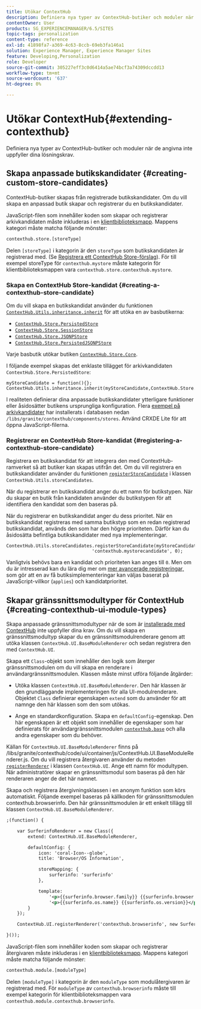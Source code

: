```yaml
---
title: Utökar ContextHub
description: Definiera nya typer av ContextHub-butiker och moduler när de angivna lagren inte uppfyller dina lösningskrav
contentOwner: User
products: SG_EXPERIENCEMANAGER/6.5/SITES
topic-tags: personalization
content-type: reference
exl-id: 41898fa7-a369-4c63-8ccb-69eb3fa146a1
solution: Experience Manager, Experience Manager Sites
feature: Developing,Personalization
role: Developer
source-git-commit: 305227eff3c0d6414a5ae74bcf3a74309dccdd13
workflow-type: tm+mt
source-wordcount: '637'
ht-degree: 0%

---
```


# Utökar ContextHub{#extending-contexthub}

Definiera nya typer av ContextHub-butiker och moduler när de angivna inte uppfyller dina lösningskrav.

## Skapa anpassade butikskandidater {#creating-custom-store-candidates}

ContextHub-butiker skapas från registrerade butikskandidater. Om du vill skapa en anpassad butik skapar och registrerar du en butikskandidater.

JavaScript-filen som innehåller koden som skapar och registrerar arkivkandidaten måste inkluderas i en [klientbiblioteksmapp](/help/sites-developing/clientlibs.md#creating-client-library-folders). Mappens kategori måste matcha följande mönster:

```xml
contexthub.store.[storeType]
```

Delen `[storeType]` i kategorin är den `storeType` som butikskandidaten är registrerad med. (Se [Registrera ett ContextHub Store-förslag](/help/sites-developing/ch-extend.md#registering-a-contexthub-store-candidate)). För till exempel storeType för `contexthub.mystore` måste kategorin för klientbiblioteksmappen vara `contexthub.store.contexthub.mystore`.

### Skapa en ContextHub Store-kandidat {#creating-a-contexthub-store-candidate}

Om du vill skapa en butikskandidat använder du funktionen [`ContextHub.Utils.inheritance.inherit`](/help/sites-developing/contexthub-api.md#inherit-child-parent) för att utöka en av basbutikerna:

* [`ContextHub.Store.PersistedStore`](/help/sites-developing/contexthub-api.md#contexthub-store-persistedstore)
* [`ContextHub.Store.SessionStore`](/help/sites-developing/contexthub-api.md#contexthub-store-sessionstore)
* [`ContextHub.Store.JSONPStore`](/help/sites-developing/contexthub-api.md#contexthub-store-jsonpstore)
* [`ContextHub.Store.PersistedJSONPStore`](/help/sites-developing/contexthub-api.md#contexthub-store-persistedjsonpstore)

Varje basbutik utökar butiken [`ContextHub.Store.Core`](/help/sites-developing/contexthub-api.md#contexthub-store-core).

I följande exempel skapas det enklaste tillägget för arkivkandidaten `ContextHub.Store.PersistedStore`:

```
myStoreCandidate = function(){};
ContextHub.Utils.inheritance.inherit(myStoreCandidate,ContextHub.Store.PersistedStore);
```

I realiteten definierar dina anpassade butikskandidater ytterligare funktioner eller åsidosätter butikens ursprungliga konfiguration. Flera [exempel på arkivkandidater](/help/sites-developing/ch-samplestores.md) har installerats i databasen nedan `/libs/granite/contexthub/components/stores`. Använd CRXDE Lite för att öppna JavaScript-filerna.

### Registrerar en ContextHub Store-kandidat {#registering-a-contexthub-store-candidate}

Registrera en butikskandidat för att integrera den med ContextHub-ramverket så att butiker kan skapas utifrån det. Om du vill registrera en butikskandidater använder du funktionen [`registerStoreCandidate`](/help/sites-developing/contexthub-api.md#registerstorecandidate-store-storetype-priority-applies) i klassen `ContextHub.Utils.storeCandidates`.

När du registrerar en butikskandidat anger du ett namn för butikstypen. När du skapar en butik från kandidaten använder du butikstypen för att identifiera den kandidat som den baseras på.

När du registrerar en butikskandidat anger du dess prioritet. När en butikskandidat registreras med samma butikstyp som en redan registrerad butikskandidat, används den som har den högre prioriteten. Därför kan du åsidosätta befintliga butikskandidater med nya implementeringar.

```
ContextHub.Utils.storeCandidates.registerStoreCandidate(myStoreCandidate,
                                'contexthub.mystorecandidate', 0);
```

Vanligtvis behövs bara en kandidat och prioriteten kan anges till `0`. Men om du är intresserad kan du lära dig mer om [mer avancerade registreringar,](/help/sites-developing/contexthub-api.md#registerstorecandidate-store-storetype-priority-applies) som gör att en av få butiksimplementeringar kan väljas baserat på JavaScript-villkor (`applies`) och kandidatprioritet.

## Skapar gränssnittsmodultyper för ContextHub {#creating-contexthub-ui-module-types}

Skapa anpassade gränssnittsmodultyper när de som är [installerade med ContextHub](/help/sites-developing/ch-samplemodules.md) inte uppfyller dina krav. Om du vill skapa en gränssnittsmodultyp skapar du en gränssnittsmodulrenderare genom att utöka klassen `ContextHub.UI.BaseModuleRenderer` och sedan registrera den med `ContextHub.UI`.

Skapa ett `Class`-objekt som innehåller den logik som återger gränssnittsmodulen om du vill skapa en renderare i användargränssnittsmodulen. Klassen måste minst utföra följande åtgärder:

* Utöka klassen `ContextHub.UI.BaseModuleRenderer`. Den här klassen är den grundläggande implementeringen för alla UI-modulrenderare. Objektet `Class` definierar egenskapen `extend` som du använder för att namnge den här klassen som den som utökas.

* Ange en standardkonfiguration. Skapa en `defaultConfig`-egenskap. Den här egenskapen är ett objekt som innehåller de egenskaper som har definierats för användargränssnittsmodulen [`contexthub.base`](/help/sites-developing/ch-samplemodules.md#contexthub-base-ui-module-type) och alla andra egenskaper som du behöver.

Källan för `ContextHub.UI.BaseModuleRenderer` finns på /libs/granite/contexthub/code/ui/container/js/ContextHub.UI.BaseModuleRenderer.js. Om du vill registrera återgivaren använder du metoden [`registerRenderer`](/help/sites-developing/contexthub-api.md#registerrenderer-moduletype-renderer-dontrender) i klassen `ContextHub.UI`. Ange ett namn för modultypen. När administratörer skapar en gränssnittsmodul som baseras på den här renderaren anger de det här namnet.

Skapa och registrera återgivningsklassen i en anonym funktion som körs automatiskt. Följande exempel baseras på källkoden för gränssnittsmodulen contexthub.browserinfo. Den här gränssnittsmodulen är ett enkelt tillägg till klassen `ContextHub.UI.BaseModuleRenderer`.

```xml
;(function() {

    var SurferinfoRenderer = new Class({
        extend: ContextHub.UI.BaseModuleRenderer,

        defaultConfig: {
            icon: 'coral-Icon--globe',
            title: 'Browser/OS Information',

            storeMapping: {
                surferinfo: 'surferinfo'
            },

            template:
                '<p>{{surferinfo.browser.family}} {{surferinfo.browser.version}}</p>' +
                '<p>{{surferinfo.os.name}} {{surferinfo.os.version}}</p>'
        }
    });

    ContextHub.UI.registerRenderer('contexthub.browserinfo', new SurferinfoRenderer());

}());
```

JavaScript-filen som innehåller koden som skapar och registrerar återgivaren måste inkluderas i en [klientbiblioteksmapp](/help/sites-developing/clientlibs.md#creating-client-library-folders). Mappens kategori måste matcha följande mönster:

```xml
contexthub.module.[moduleType]
```

Delen `[moduleType]` i kategorin är den `moduleType` som modulåtergivaren är registrerad med. För `moduleType` av `contexthub.browserinfo` måste till exempel kategorin för klientbiblioteksmappen vara `contexthub.module.contexthub.browserinfo`.
